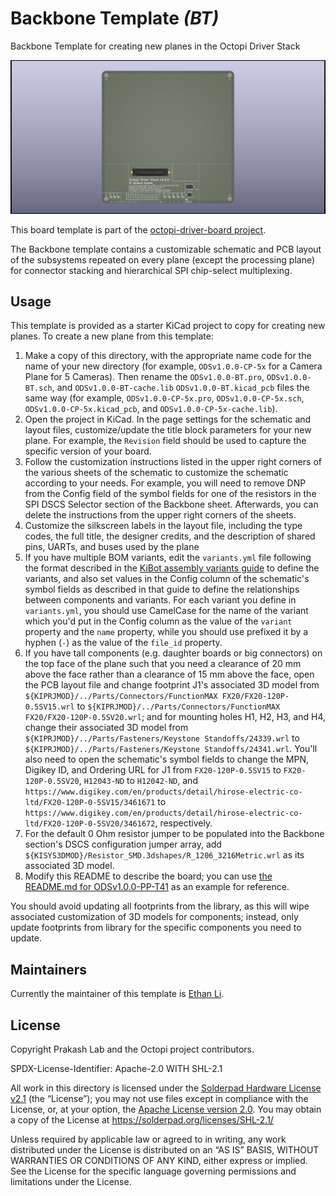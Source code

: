 # Backbone Template _(BT)_

Backbone Template for creating new planes in the Octopi Driver Stack

![Preview render of top face of the plane](Preview%20Renders/Top.png)

This board template is part of the [octopi-driver-board project](https://github.com/prakashlab/octopi-driver-board).

The Backbone template contains a customizable schematic and PCB layout of the subsystems repeated on every plane (except the processing plane) for connector stacking and hierarchical SPI chip-select multiplexing.

## Usage

This template is provided as a starter KiCad project to copy for creating new planes.  To create a new plane from this template:

1. Make a copy of this directory, with the appropriate name code for the name of your new directory (for example, `ODSv1.0.0-CP-5x` for a Camera Plane for 5 Cameras). Then rename the `ODSv1.0.0-BT.pro`, `ODSv1.0.0-BT.sch`, and `ODSv1.0.0-BT-cache.lib` `ODSv1.0.0-BT.kicad_pcb` files the same way (for example, `ODSv1.0.0-CP-5x.pro`, `ODSv1.0.0-CP-5x.sch`, `ODSv1.0.0-CP-5x.kicad_pcb`, and `ODSv1.0.0-CP-5x-cache.lib`).
2. Open the project in KiCad. In the page settings for the schematic and layout files, customize/update the title block parameters for your new plane. For example, the `Revision` field should be used to capture the specific version of your board.
3. Follow the customization instructions listed in the upper right corners of the various sheets of the schematic to customize the schematic according to your needs. For example, you will need to remove DNP from the Config field of the symbol fields for one of the resistors in the SPI DSCS Selector section of the Backbone sheet. Afterwards, you can delete the instructions from the upper right corners of the sheets.
4. Customize the silkscreen labels in the layout file, including the type codes, the full title, the designer credits, and the description of shared pins, UARTs, and buses used by the plane
5. If you have multiple BOM variants, edit the `variants.yml` file following the format described in the [KiBot assembly variants guide](https://inti-cmnb.github.io/kibot_variants_arduprog/) to define the variants, and also set values in the Config column of the schematic's symbol fields as described in that guide to define the relationships between components and variants. For each variant you define in `variants.yml`, you should use CamelCase for the name of the variant which you'd put in the Config column as the value of the `variant` property and the `name` property, while you should use prefixed it by a hyphen (`-`) as the value of the `file_id` property.
6. If you have tall components (e.g. daughter boards or big connectors) on the top face of the plane such that you need a clearance of 20 mm above the face rather than a clearance of 15 mm above the face, open the PCB layout file and change footprint J1's associated 3D model from `${KIPRJMOD}/../Parts/Connectors/FunctionMAX FX20/FX20-120P-0.5SV15.wrl` to `${KIPRJMOD}/../Parts/Connectors/FunctionMAX FX20/FX20-120P-0.5SV20.wrl`; and for mounting holes H1, H2, H3, and H4, change their associated 3D model from `${KIPRJMOD}/../Parts/Fasteners/Keystone Standoffs/24339.wrl` to `${KIPRJMOD}/../Parts/Fasteners/Keystone Standoffs/24341.wrl`. You'll also need to open the schematic's symbol fields to change the MPN, Digikey ID, and Ordering URL for J1 from `FX20-120P-0.5SV15` to `FX20-120P-0.5SV20`, `H12043-ND` to `H12042-ND`, and `https://www.digikey.com/en/products/detail/hirose-electric-co-ltd/FX20-120P-0-5SV15/3461671` to `https://www.digikey.com/en/products/detail/hirose-electric-co-ltd/FX20-120P-0-5SV20/3461672`, respectively.
7. For the default 0 Ohm resistor jumper to be populated into the Backbone section's DSCS configuration jumper array, add `${KISYS3DMOD}/Resistor_SMD.3dshapes/R_1206_3216Metric.wrl` as its associated 3D model.
8. Modify this README to describe the board; you can use [the README.md for ODSv1.0.0-PP-T41](/ODSv1.0.0-PP-T41/README.md) as an example for reference.

You should avoid updating all footprints from the library, as this will wipe associated customization of 3D models for components; instead, only update footprints from library for the specific components you need to update.

## Maintainers

Currently the maintainer of this template is [Ethan Li](https://github.com/ethanjli).

## License

Copyright Prakash Lab and the Octopi project contributors.

SPDX-License-Identifier: Apache-2.0 WITH SHL-2.1

All work in this directory is licensed under the [Solderpad Hardware License v2.1](/LICENSE) (the “License”); you may not use files except in compliance with the License, or, at your option, the [Apache License version 2.0](/LICENSE.Apache). You may obtain a copy of the License at https://solderpad.org/licenses/SHL-2.1/

Unless required by applicable law or agreed to in writing, any work distributed under the License is distributed on an “AS IS” BASIS, WITHOUT WARRANTIES OR CONDITIONS OF ANY KIND, either express or implied. See the License for the specific language governing permissions and limitations under the License.
